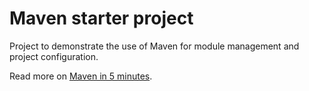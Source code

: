 # Maven starter project

Project to demonstrate the use of Maven for module management and project configuration.

Read more on [Maven in 5 minutes](https://maven.apache.org/guides/getting-started/maven-in-five-minutes.html).
